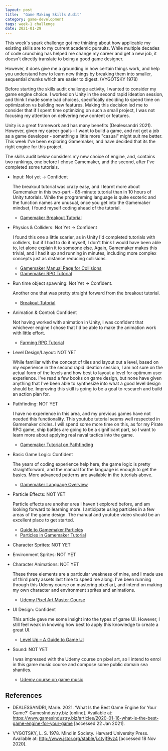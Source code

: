 ```yaml
---
layout: post
title:  "Game Making Skills Audit"
category: game-development
tags: week-1 challenge
date: 2021-01-29
---
```


This week's spark challenge got me thinking about how applicable my existing skills are to my current academic pursuits. While multiple decades of code crunching has helped me change my career and get a new job, it doesn't directly translate to being a good game designer. 

However, it does give me a grounding in how certain things work, and help you understand how to learn new things by breaking them into smaller, sequential chunks which are easier to digest. (VYGOTSKY 1978)

Before starting the skills audit challenge activity, I wanted to consider my game engine choice. I worked on Unity in the second rapid ideation session, and think I made some bad choices, specifically deciding to spend time on optimization vs building new features. Making this decision led me to consider that if I spent time optimizing on such a small project, I was not focusing my attention on delivering new content or features. 

Unity is a great framework and has many benefits (Dealessandri 2021). However, given my career goals - I want to build a game, and not get a job as a game developer - something a little more "casual" might suit me better. This week I've been exploring Gamemaker, and have decided that its the right engine for this project. 

The skills audit below considers my new choice of engine, and, contains two rankings, one before I chose Gamemaker, and the second, after I've completed some tutorials. 

- Input: Not yet -> Confident

    The breakout tutorial was crazy easy, and I learnt more about Gamemaker in this two-part - 85-minute tutorial than in 10 hours of Unity tutorials. While the programming language is quite esoteric and the function names are unusual, once you get into the Gamemaker mindset, I found myself coding ahead of the tutorial.  
    - [Gamemaker Breakout Tutorial](https://www.youtube.com/watch?v=KdCMftVl1v0&list=PLhIbBGhnxj5JBJOA7QC5KdbLbCQ3gA1pK)
- Physics & Colliders: Not Yet -> Confident

    I found this one a little scarier, as in Unity I'd completed tutorials with colliders, but if I had to do it myself, I don't think I would have been able to, let alone explain it to someone else. Again, Gamemaker makes this trivial, and I had it up and running in minutes, including more complex concepts just as distance reducing collisions.  
    - [Gamemaker Manual Page for Collisions](https://docs2.yoyogames.com/index.html?page=source%2F_build%2F3_scripting%2F4_gml_reference%2Fmovement%20and%20collisions%2Fcollisions%2Findex.html)
    - [Gamemaker RPG Tutorial](https://www.youtube.com/watch?v=Tc4ijzjplZs&list=PLSFMekK0JFgzbFfj1vAsyluKTymnBiriY&index=2)
- Run time object spawning: Not Yet -> Confident.

    Another one that was pretty straight forward from the breakout tutorial. 
    - [Breakout Tutorial](https://www.youtube.com/watch?v=KdCMftVl1v0&list=PLhIbBGhnxj5JBJOA7QC5KdbLbCQ3gA1pK)
- Animation & Control: Confident

    Not having worked with animation in Unity, I was confident that whichever engine I chose that I'd be able to make the animation work with little effort.  
    - [Farming RPG Tutorial](https://www.youtube.com/watch?v=_lmezTscLHo&list=PLSFMekK0JFgzbFfj1vAsyluKTymnBiriY&index=3)
- Level Design/Layout: NOT YET

    While familiar with the concept of tiles and layout out a level, based on my experience in the second rapid ideation session, I am not sure on the actual form of the levels and how best to layout a level for optimum user experience. I've read a few books on game design, but none have given anything that I've been able to synthesize into what a good level design should be. Improving this skill is going to be a goal to research and build an action plan for. 

- Pathfinding: NOT YET

    I have no experience in this area, and my previous games have not needed this functionality. This youtube tutorial seems well respected in Gamemaker circles. 
    I will spend some more time on this, as for my Pirate RPG game, ship battles are going to be a significant part, so I want to learn more about applying real naval tactics into the game. 
    - [Gamemaker Tutorial on Pathfinding](https://www.youtube.com/watch?v=LUw78Tk70bM)

- Basic Game Logic: Confident

    The years of coding experience help here, the game logic is pretty straightforward, and the manual for the language is enough to get the basics. More advanced patterns are available in the tutorials above. 
    - [Gamemaker Language Overview](https://docs2.yoyogames.com/index.html?page=source%2F_build%2F3_scripting%2F3_gml_overview%2Findex.html)

- Particle Effects: NOT YET
    
    Particle effects are another area I haven't explored before, and am looking forward to learning more. I anticipate using particles in a few areas of the game design.  The manual and youtube video should be an excellent place to get started. 
    - [Guide to Gamemaker Particles](https://www.yoyogames.com/blog/50/guide-to-gamemaker-particles)
    - [Particles in Gamemaker Tutorial](https://www.youtube.com/watch?v=tV4ghL4CEtw)
- Character Sprites: NOT YET
- Environment Sprites: NOT YET
- Character Animations: NOT YET
   
    These three elements are a particular weakness of mine, and I made use of third party assets last time to speed me along. I've been running through this Udemy course on mastering pixel art, and intend on making my own character and environment sprites and animations. 
    - [Udemy Pixel Art Master Course](https://www.udemy.com/course/pixel-art-master-course/)
- UI Design: Confident
   
    This article gave me some insight into the types of game UI. However, I still feel weak in knowing how best to apply this knowledge to create a great UI.
    - [Level Up – A Guide to Game UI](https://www.toptal.com/designers/gui/game-ui)
- Sound: NOT YET
    
    I was impressed with the Udemy course on pixel art, so I intend to enrol in this game music course and compose some public domain sea shanties. 
    - [Udemy course on game music](https://www.udemy.com/course/gamemusiccourse/)


## References

- DEALESSANDRI, Marie. 2021. ‘What Is the Best Game Engine for Your Game?’ GamesIndustry.biz [online]. Available at: https://www.gamesindustry.biz/articles/2020-01-16-what-is-the-best-game-engine-for-your-game [accessed 22 Jan 2021].

- VYGOTSKY, L. S. 1978. Mind in Society. Harvard University Press. Available at: http://www.jstor.org/stable/j.ctvjf9vz4 [accessed 18 Nov 2020].
